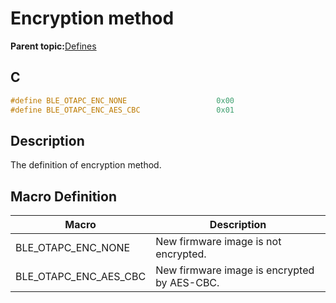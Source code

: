 # Encryption method

**Parent topic:**[Defines](GUID-AC29BD98-F1E5-48A5-8987-1F9FD4ED344C.md)

## C

```c
#define BLE_OTAPC_ENC_NONE                    0x00
#define BLE_OTAPC_ENC_AES_CBC                 0x01
```

## Description

The definition of encryption method.

## Macro Definition

|Macro|Description|
|-----|-----------|
|BLE\_OTAPC\_ENC\_NONE|New firmware image is not encrypted.|
|BLE\_OTAPC\_ENC\_AES\_CBC|New firmware image is encrypted by AES-CBC.|

